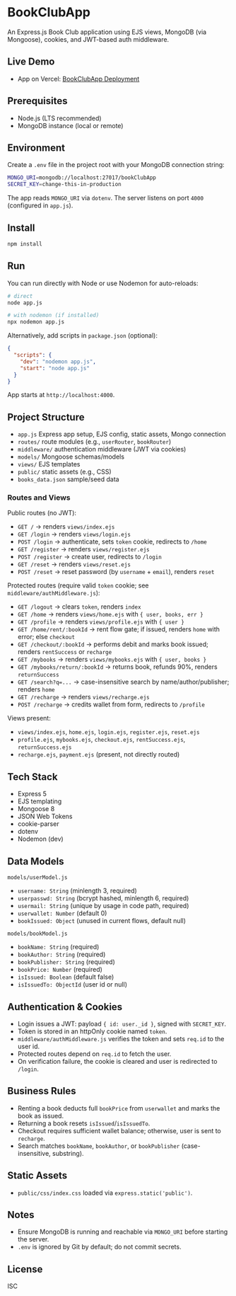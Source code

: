 # BookClubApp

An Express.js Book Club application using EJS views, MongoDB (via Mongoose), cookies, and JWT-based auth middleware.

## Live Demo
- App on Vercel: [BookClubApp Deployment](https://book-club-git-main-rahul-rajputs-projects-c3ee2aaf.vercel.app?_vercel_share=yR2EAMEVzmp2A3Homguh4FWRbwGSAwBh)

## Prerequisites
- Node.js (LTS recommended)
- MongoDB instance (local or remote)

## Environment
Create a `.env` file in the project root with your MongoDB connection string:
```bash
MONGO_URI=mongodb://localhost:27017/bookClubApp
SECRET_KEY=change-this-in-production
```
The app reads `MONGO_URI` via `dotenv`. The server listens on port `4000` (configured in `app.js`).

## Install
```bash
npm install
```

## Run
You can run directly with Node or use Nodemon for auto-reloads:
```bash
# direct
node app.js

# with nodemon (if installed)
npx nodemon app.js
```
Alternatively, add scripts in `package.json` (optional):
```json
{
  "scripts": {
    "dev": "nodemon app.js",
    "start": "node app.js"
  }
}
```

App starts at `http://localhost:4000`.

## Project Structure
- `app.js` Express app setup, EJS config, static assets, Mongo connection
- `routes/` route modules (e.g., `userRouter`, `bookRouter`)
- `middleware/` authentication middleware (JWT via cookies)
- `models/` Mongoose schemas/models
- `views/` EJS templates
- `public/` static assets (e.g., CSS)
- `books_data.json` sample/seed data

### Routes and Views

Public routes (no JWT):
- `GET /` → renders `views/index.ejs`
- `GET /login` → renders `views/login.ejs`
- `POST /login` → authenticate, sets `token` cookie, redirects to `/home`
- `GET /register` → renders `views/register.ejs`
- `POST /register` → create user, redirects to `/login`
- `GET /reset` → renders `views/reset.ejs`
- `POST /reset` → reset password (by `username` + `email`), renders `reset`

Protected routes (require valid `token` cookie; see `middleware/authMiddleware.js`):
- `GET /logout` → clears `token`, renders `index`
- `GET /home` → renders `views/home.ejs` with `{ user, books, err }`
- `GET /profile` → renders `views/profile.ejs` with `{ user }`
- `GET /home/rent/:bookId` → rent flow gate; if issued, renders `home` with error; else `checkout`
- `GET /checkout/:bookId` → performs debit and marks book issued; renders `rentSuccess` or `recharge`
- `GET /mybooks` → renders `views/mybooks.ejs` with `{ user, books }`
- `GET /mybooks/return/:bookId` → returns book, refunds 90%, renders `returnSuccess`
- `GET /search?q=...` → case-insensitive search by name/author/publisher; renders `home`
- `GET /recharge` → renders `views/recharge.ejs`
- `POST /recharge` → credits wallet from form, redirects to `/profile`

Views present:
- `views/index.ejs`, `home.ejs`, `login.ejs`, `register.ejs`, `reset.ejs`
- `profile.ejs`, `mybooks.ejs`, `checkout.ejs`, `rentSuccess.ejs`, `returnSuccess.ejs`
- `recharge.ejs`, `payment.ejs` (present, not directly routed)

## Tech Stack
- Express 5
- EJS templating
- Mongoose 8
- JSON Web Tokens
- cookie-parser
- dotenv
- Nodemon (dev)

## Data Models

`models/userModel.js`
- `username: String` (minlength 3, required)
- `userpasswd: String` (bcrypt hashed, minlength 6, required)
- `usermail: String` (unique by usage in code path, required)
- `userwallet: Number` (default 0)
- `bookIssued: Object` (unused in current flows, default null)

`models/bookModel.js`
- `bookName: String` (required)
- `bookAuthor: String` (required)
- `bookPublisher: String` (required)
- `bookPrice: Number` (required)
- `isIssued: Boolean` (default false)
- `isIssuedTo: ObjectId` (user id or null)

## Authentication & Cookies
- Login issues a JWT: payload `{ id: user._id }`, signed with `SECRET_KEY`.
- Token is stored in an httpOnly cookie named `token`.
- `middleware/authMiddleware.js` verifies the token and sets `req.id` to the user id.
- Protected routes depend on `req.id` to fetch the user.
- On verification failure, the cookie is cleared and user is redirected to `/login`.

## Business Rules
- Renting a book deducts full `bookPrice` from `userwallet` and marks the book as issued.
- Returning a book resets `isIssued`/`isIssuedTo`.
- Checkout requires sufficient wallet balance; otherwise, user is sent to `recharge`.
- Search matches `bookName`, `bookAuthor`, or `bookPublisher` (case-insensitive, substring).

## Static Assets
- `public/css/index.css` loaded via `express.static('public')`.

## Notes
- Ensure MongoDB is running and reachable via `MONGO_URI` before starting the server.
- `.env` is ignored by Git by default; do not commit secrets.

## License
ISC
